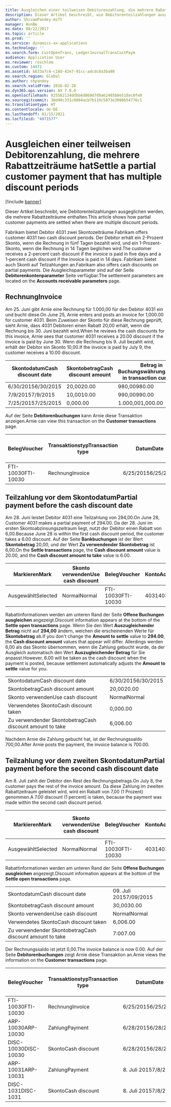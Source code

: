 ```yaml
---
title: Ausgleichen einer teilweisen Debitorenzahlung, die mehrere Rabattzeiträume hat
description: Dieser Artikel beschreibt, wie Debitorenteilzahlungen ausgeglichen werden, die mehrere Rabattzeiträume enthalten.
author: ShivamPandey-msft
manager: AnnBe
ms.date: 08/22/2017
ms.topic: article
ms.prod: ''
ms.service: dynamics-ax-applications
ms.technology: ''
ms.search.form: CustOpenTrans, LedgerJournalTransCustPaym
audience: Application User
ms.reviewer: roschlom
ms.custom: 14471
ms.assetid: b633a7c4-c18d-42e7-91cc-adcdc8a3ba98
ms.search.region: Global
ms.author: shpandey
ms.search.validFrom: 2016-02-28
ms.dyn365.ops.version: AX 7.0.0
ms.openlocfilehash: 025582134ddbb6d060d7d9a62405b0e510ac0fe0
ms.sourcegitcommit: 38d40c331c8894acb7b119c5073e3088b54776c1
ms.translationtype: HT
ms.contentlocale: de-DE
ms.lasthandoff: 01/15/2021
ms.locfileid: "4971577"
---
```

# <a name="settle-a-partial-customer-payment-that-has-multiple-discount-periods"></a><span data-ttu-id="d61bb-103">Ausgleichen einer teilweisen Debitorenzahlung, die mehrere Rabattzeiträume hat</span><span class="sxs-lookup"><span data-stu-id="d61bb-103">Settle a partial customer payment that has multiple discount periods</span></span>

[!include [banner](../includes/banner.md)]

<span data-ttu-id="d61bb-104">Dieser Artikel beschreibt, wie Debitorenteilzahlungen ausgeglichen werden, die mehrere Rabattzeiträume enthalten.</span><span class="sxs-lookup"><span data-stu-id="d61bb-104">This article shows how partial customer payments are settled when there are multiple discount periods.</span></span>

<span data-ttu-id="d61bb-105">Fabrikam bietet Debitor 4031 zwei Skontozeiträume.</span><span class="sxs-lookup"><span data-stu-id="d61bb-105">Fabrikam offers customer 4031 two cash discount periods.</span></span> <span data-ttu-id="d61bb-106">Der Debitor erhält ein 2-Prozent Skonto, wenn die Rechnung in fünf Tagen bezahlt wird, und ein 1-Prozent-Skonto, wenn die Rechnung in 14 Tagen beglichen wird.</span><span class="sxs-lookup"><span data-stu-id="d61bb-106">The customer receives a 2-percent cash discount if the invoice is paid in five days and a 1-percent cash discount if the invoice is paid in 14 days.</span></span> <span data-ttu-id="d61bb-107">Fabrikam bietet auch Skonti auf Teilzahlungen an.</span><span class="sxs-lookup"><span data-stu-id="d61bb-107">Fabrikam also offers cash discounts on partial payments.</span></span> <span data-ttu-id="d61bb-108">Die Ausgleichsparameter sind auf der Seite **Debitorenkontenparameter** Seite verfügbar.</span><span class="sxs-lookup"><span data-stu-id="d61bb-108">The settlement parameters are located on the **Accounts receivable parameters** page.</span></span>

## <a name="invoice"></a><span data-ttu-id="d61bb-109">Rechnung</span><span class="sxs-lookup"><span data-stu-id="d61bb-109">Invoice</span></span>
<span data-ttu-id="d61bb-110">Am 25. Juni gibt Arnie eine Rechnung für 1.000,00 für den Debitor 4031 ein und bucht diese.</span><span class="sxs-lookup"><span data-stu-id="d61bb-110">On June 25, Arnie enters and posts an invoice for 1,000.00 for customer 4031.</span></span> <span data-ttu-id="d61bb-111">Beim Zuweisen der Skonto für diese Rechnung geprüft, sieht Arnie, dass 4031 Debitoren einen Rabatt 20,00 erhält, wenn die Rechnung bis 30. Juni bezahlt wird.</span><span class="sxs-lookup"><span data-stu-id="d61bb-111">When he reviews the cash discounts for this invoice, Arnie sees that customer 4031 receives a 20.00 discount if the invoice is paid by June 30.</span></span> <span data-ttu-id="d61bb-112">Wenn die Rechnung bis 9. Juli bezahlt wird, erhält der Debitor ein Skonto 10,00.</span><span class="sxs-lookup"><span data-stu-id="d61bb-112">If the invoice is paid by July 9, the customer receives a 10.00 discount.</span></span>

| <span data-ttu-id="d61bb-113">Skontodatum</span><span class="sxs-lookup"><span data-stu-id="d61bb-113">Cash discount date</span></span> | <span data-ttu-id="d61bb-114">Skontobetrag</span><span class="sxs-lookup"><span data-stu-id="d61bb-114">Cash discount amount</span></span> | <span data-ttu-id="d61bb-115">Betrag in Buchungswährung</span><span class="sxs-lookup"><span data-stu-id="d61bb-115">Amount in transaction currency</span></span> |
|--------------------|----------------------|--------------------------------|
| <span data-ttu-id="d61bb-116">6/30/2015</span><span class="sxs-lookup"><span data-stu-id="d61bb-116">6/30/2015</span></span>          | <span data-ttu-id="d61bb-117">20,00</span><span class="sxs-lookup"><span data-stu-id="d61bb-117">20.00</span></span>                | <span data-ttu-id="d61bb-118">980,00</span><span class="sxs-lookup"><span data-stu-id="d61bb-118">980.00</span></span>                         |
| <span data-ttu-id="d61bb-119">7/9/2015</span><span class="sxs-lookup"><span data-stu-id="d61bb-119">7/9/2015</span></span>           | <span data-ttu-id="d61bb-120">10,00</span><span class="sxs-lookup"><span data-stu-id="d61bb-120">10.00</span></span>                | <span data-ttu-id="d61bb-121">990,00</span><span class="sxs-lookup"><span data-stu-id="d61bb-121">990.00</span></span>                         |
| <span data-ttu-id="d61bb-122">7/25/2015</span><span class="sxs-lookup"><span data-stu-id="d61bb-122">7/25/2015</span></span>          | <span data-ttu-id="d61bb-123">0,00</span><span class="sxs-lookup"><span data-stu-id="d61bb-123">0.00</span></span>                 | <span data-ttu-id="d61bb-124">1.000,00</span><span class="sxs-lookup"><span data-stu-id="d61bb-124">1,000.00</span></span>                       |

<span data-ttu-id="d61bb-125">Auf der Seite **Debitorenbuchungen** kann Arnie diese Transaktion anzeigen.</span><span class="sxs-lookup"><span data-stu-id="d61bb-125">Arnie can view this transaction on the **Customer transactions** page.</span></span>

| <span data-ttu-id="d61bb-126">Beleg</span><span class="sxs-lookup"><span data-stu-id="d61bb-126">Voucher</span></span>   | <span data-ttu-id="d61bb-127">Transaktionstyp</span><span class="sxs-lookup"><span data-stu-id="d61bb-127">Transaction type</span></span> | <span data-ttu-id="d61bb-128">Datum</span><span class="sxs-lookup"><span data-stu-id="d61bb-128">Date</span></span>      | <span data-ttu-id="d61bb-129">Rechnung</span><span class="sxs-lookup"><span data-stu-id="d61bb-129">Invoice</span></span> | <span data-ttu-id="d61bb-130">Geschuldeter Betrag in Buchungswährung</span><span class="sxs-lookup"><span data-stu-id="d61bb-130">Amount in transaction currency debit</span></span> | <span data-ttu-id="d61bb-131">Gutschriftsbetrag in Buchungswährung</span><span class="sxs-lookup"><span data-stu-id="d61bb-131">Amount in transaction currency credit</span></span> | <span data-ttu-id="d61bb-132">Gesamtbetrag</span><span class="sxs-lookup"><span data-stu-id="d61bb-132">Balance</span></span>  | <span data-ttu-id="d61bb-133">Währung</span><span class="sxs-lookup"><span data-stu-id="d61bb-133">Currency</span></span> |
|-----------|------------------|-----------|---------|--------------------------------------|---------------------------------------|----------|----------|
| <span data-ttu-id="d61bb-134">FTI-10030</span><span class="sxs-lookup"><span data-stu-id="d61bb-134">FTI-10030</span></span> | <span data-ttu-id="d61bb-135">Rechnung</span><span class="sxs-lookup"><span data-stu-id="d61bb-135">Invoice</span></span>          | <span data-ttu-id="d61bb-136">6/25/2015</span><span class="sxs-lookup"><span data-stu-id="d61bb-136">6/25/2015</span></span> | <span data-ttu-id="d61bb-137">10030</span><span class="sxs-lookup"><span data-stu-id="d61bb-137">10030</span></span>   | <span data-ttu-id="d61bb-138">1.000,00</span><span class="sxs-lookup"><span data-stu-id="d61bb-138">1,000.00</span></span>                             |                                       | <span data-ttu-id="d61bb-139">1.000,00</span><span class="sxs-lookup"><span data-stu-id="d61bb-139">1,000.00</span></span> | <span data-ttu-id="d61bb-140">USD</span><span class="sxs-lookup"><span data-stu-id="d61bb-140">USD</span></span>      |

## <a name="partial-payment-before-the-cash-discount-date"></a><span data-ttu-id="d61bb-141">Teilzahlung vor dem Skontodatum</span><span class="sxs-lookup"><span data-stu-id="d61bb-141">Partial payment before the cash discount date</span></span>
<span data-ttu-id="d61bb-142">Am 28. Juni leistet Debitor 4031 eine Teilzahlung von 294,00.</span><span class="sxs-lookup"><span data-stu-id="d61bb-142">On June 28, Customer 4031 makes a partial payment of 294.00.</span></span> <span data-ttu-id="d61bb-143">Da der 28. Juni im ersten Skontoabzinsungszeitraum liegt, nutzt der Debitor einen Rabatt von 6,00.</span><span class="sxs-lookup"><span data-stu-id="d61bb-143">Because June 28 is within the first cash discount period, the customer takes a 6.00 discount.</span></span> <span data-ttu-id="d61bb-144">Auf der Seite **Bankbuchungen** ist der Wert **Skontobetrag** 20,00, und der Wert **Zu verwendender Skontobetrag** ist 6,00.</span><span class="sxs-lookup"><span data-stu-id="d61bb-144">On the **Settle transactions** page, the **Cash discount amount** value is 20.00, and the **Cash discount amount to take** value is 6.00.</span></span>

| <span data-ttu-id="d61bb-145">Markieren</span><span class="sxs-lookup"><span data-stu-id="d61bb-145">Mark</span></span>     | <span data-ttu-id="d61bb-146">Skonto verwenden</span><span class="sxs-lookup"><span data-stu-id="d61bb-146">Use cash discount</span></span> | <span data-ttu-id="d61bb-147">Beleg</span><span class="sxs-lookup"><span data-stu-id="d61bb-147">Voucher</span></span>   | <span data-ttu-id="d61bb-148">Konto</span><span class="sxs-lookup"><span data-stu-id="d61bb-148">Account</span></span> | <span data-ttu-id="d61bb-149">Datum</span><span class="sxs-lookup"><span data-stu-id="d61bb-149">Date</span></span>      | <span data-ttu-id="d61bb-150">Fälligkeitsdatum</span><span class="sxs-lookup"><span data-stu-id="d61bb-150">Due date</span></span>  | <span data-ttu-id="d61bb-151">Rechnung</span><span class="sxs-lookup"><span data-stu-id="d61bb-151">Invoice</span></span> | <span data-ttu-id="d61bb-152">Betrag in Buchungswährung</span><span class="sxs-lookup"><span data-stu-id="d61bb-152">Amount in transaction currency</span></span> | <span data-ttu-id="d61bb-153">Währung</span><span class="sxs-lookup"><span data-stu-id="d61bb-153">Currency</span></span> | <span data-ttu-id="d61bb-154">Auszugleichender Betrag</span><span class="sxs-lookup"><span data-stu-id="d61bb-154">Amount to settle</span></span> |
|----------|-------------------|-----------|---------|-----------|-----------|---------|--------------------------------|----------|------------------|
| <span data-ttu-id="d61bb-155">Ausgewählt</span><span class="sxs-lookup"><span data-stu-id="d61bb-155">Selected</span></span> | <span data-ttu-id="d61bb-156">Normal</span><span class="sxs-lookup"><span data-stu-id="d61bb-156">Normal</span></span>            | <span data-ttu-id="d61bb-157">FTI-10030</span><span class="sxs-lookup"><span data-stu-id="d61bb-157">FTI-10030</span></span> | <span data-ttu-id="d61bb-158">4031</span><span class="sxs-lookup"><span data-stu-id="d61bb-158">4031</span></span>    | <span data-ttu-id="d61bb-159">6/25/2015</span><span class="sxs-lookup"><span data-stu-id="d61bb-159">6/25/2015</span></span> | <span data-ttu-id="d61bb-160">7/25/2015</span><span class="sxs-lookup"><span data-stu-id="d61bb-160">7/25/2015</span></span> | <span data-ttu-id="d61bb-161">10030</span><span class="sxs-lookup"><span data-stu-id="d61bb-161">10030</span></span>   | <span data-ttu-id="d61bb-162">1.000,00</span><span class="sxs-lookup"><span data-stu-id="d61bb-162">1,000.00</span></span>                       | <span data-ttu-id="d61bb-163">USD</span><span class="sxs-lookup"><span data-stu-id="d61bb-163">USD</span></span>      | <span data-ttu-id="d61bb-164">294,00</span><span class="sxs-lookup"><span data-stu-id="d61bb-164">294.00</span></span>           |

<span data-ttu-id="d61bb-165">Rabattinformationen werden am unteren Rand der Seite **Offene Buchungen ausgleichen** angezeigt.</span><span class="sxs-lookup"><span data-stu-id="d61bb-165">Discount information appears at the bottom of the **Settle open transactions** page.</span></span> <span data-ttu-id="d61bb-166">Wenn Sie den Wert **Auszugleichender Betrag** nicht auf **294,00** ändern, weichen die erscheinenden Werte für **Skontobetrag** ab.</span><span class="sxs-lookup"><span data-stu-id="d61bb-166">If you don't change the **Amount to settle** value to **294.00**, the **Cash discount amount** values that appear will differ.</span></span> <span data-ttu-id="d61bb-167">Allerdings werden 6,00 als das Skonto übernommen, wenn die Zahlung gebucht wurde, da der Ausgleich automatisch den Wert **Auszugleichender Betrag** für Sie anpasst.</span><span class="sxs-lookup"><span data-stu-id="d61bb-167">However, 6.00 will be taken as the cash discount when the payment is posted, because settlement automatically adjusts the **Amount to settle** value for you.</span></span>

|                              |           |
|------------------------------|-----------|
| <span data-ttu-id="d61bb-168">Skontodatum</span><span class="sxs-lookup"><span data-stu-id="d61bb-168">Cash discount date</span></span>           | <span data-ttu-id="d61bb-169">6/30/2015</span><span class="sxs-lookup"><span data-stu-id="d61bb-169">6/30/2015</span></span> |
| <span data-ttu-id="d61bb-170">Skontobetrag</span><span class="sxs-lookup"><span data-stu-id="d61bb-170">Cash discount amount</span></span>         | <span data-ttu-id="d61bb-171">20,00</span><span class="sxs-lookup"><span data-stu-id="d61bb-171">20.00</span></span>     |
| <span data-ttu-id="d61bb-172">Skonto verwenden</span><span class="sxs-lookup"><span data-stu-id="d61bb-172">Use cash discount</span></span>            | <span data-ttu-id="d61bb-173">Normal</span><span class="sxs-lookup"><span data-stu-id="d61bb-173">Normal</span></span>    |
| <span data-ttu-id="d61bb-174">Verwendetes Skonto</span><span class="sxs-lookup"><span data-stu-id="d61bb-174">Cash discount taken</span></span>          | <span data-ttu-id="d61bb-175">0,00</span><span class="sxs-lookup"><span data-stu-id="d61bb-175">0.00</span></span>      |
| <span data-ttu-id="d61bb-176">Zu verwendender Skontobetrag</span><span class="sxs-lookup"><span data-stu-id="d61bb-176">Cash discount amount to take</span></span> | <span data-ttu-id="d61bb-177">6,00</span><span class="sxs-lookup"><span data-stu-id="d61bb-177">6.00</span></span>      |

<span data-ttu-id="d61bb-178">Nachdem Arnie die Zahlung gebucht hat, ist der Rechnungssaldo 700,00.</span><span class="sxs-lookup"><span data-stu-id="d61bb-178">After Arnie posts the payment, the invoice balance is 700.00.</span></span>

## <a name="partial-payment-before-the-second-cash-discount-date"></a><span data-ttu-id="d61bb-179">Teilzahlung vor dem zweiten Skontodatum</span><span class="sxs-lookup"><span data-stu-id="d61bb-179">Partial payment before the second cash discount date</span></span>
<span data-ttu-id="d61bb-180">Am 8. Juli zahlt der Debitor den Rest des Rechnungsbetrags.</span><span class="sxs-lookup"><span data-stu-id="d61bb-180">On July 8, the customer pays the rest of the invoice amount.</span></span> <span data-ttu-id="d61bb-181">Da diese Zahlung im zweiten Rabattzeitraum geleistet wird, wird ein Rabatt von 7,00 (1 Prozent) genommen.</span><span class="sxs-lookup"><span data-stu-id="d61bb-181">A 7.00 discount (1 percent) is taken, because the payment was made within the second cash discount period.</span></span>

| <span data-ttu-id="d61bb-182">Markieren</span><span class="sxs-lookup"><span data-stu-id="d61bb-182">Mark</span></span>     | <span data-ttu-id="d61bb-183">Skonto verwenden</span><span class="sxs-lookup"><span data-stu-id="d61bb-183">Use cash discount</span></span> | <span data-ttu-id="d61bb-184">Beleg</span><span class="sxs-lookup"><span data-stu-id="d61bb-184">Voucher</span></span>   | <span data-ttu-id="d61bb-185">Konto</span><span class="sxs-lookup"><span data-stu-id="d61bb-185">Account</span></span> | <span data-ttu-id="d61bb-186">Datum</span><span class="sxs-lookup"><span data-stu-id="d61bb-186">Date</span></span>      | <span data-ttu-id="d61bb-187">Fälligkeitsdatum</span><span class="sxs-lookup"><span data-stu-id="d61bb-187">Due date</span></span>  | <span data-ttu-id="d61bb-188">Rechnung</span><span class="sxs-lookup"><span data-stu-id="d61bb-188">Invoice</span></span> | <span data-ttu-id="d61bb-189">Geschuldeter Betrag in Buchungswährung</span><span class="sxs-lookup"><span data-stu-id="d61bb-189">Amount in transaction currency debit</span></span> | <span data-ttu-id="d61bb-190">Gutschriftsbetrag in Buchungswährung</span><span class="sxs-lookup"><span data-stu-id="d61bb-190">Amount in transaction currency credit</span></span> | <span data-ttu-id="d61bb-191">Währung</span><span class="sxs-lookup"><span data-stu-id="d61bb-191">Currency</span></span> | <span data-ttu-id="d61bb-192">Auszugleichender Betrag</span><span class="sxs-lookup"><span data-stu-id="d61bb-192">Amount to settle</span></span> |
|----------|-------------------|-----------|---------|-----------|-----------|---------|--------------------------------------|---------------------------------------|----------|------------------|
| <span data-ttu-id="d61bb-193">Ausgewählt</span><span class="sxs-lookup"><span data-stu-id="d61bb-193">Selected</span></span> | <span data-ttu-id="d61bb-194">Normal</span><span class="sxs-lookup"><span data-stu-id="d61bb-194">Normal</span></span>            | <span data-ttu-id="d61bb-195">FTI-10030</span><span class="sxs-lookup"><span data-stu-id="d61bb-195">FTI-10030</span></span> | <span data-ttu-id="d61bb-196">4031</span><span class="sxs-lookup"><span data-stu-id="d61bb-196">4031</span></span>    | <span data-ttu-id="d61bb-197">6/25/2015</span><span class="sxs-lookup"><span data-stu-id="d61bb-197">6/25/2015</span></span> | <span data-ttu-id="d61bb-198">7/25/2015</span><span class="sxs-lookup"><span data-stu-id="d61bb-198">7/25/2015</span></span> | <span data-ttu-id="d61bb-199">10030</span><span class="sxs-lookup"><span data-stu-id="d61bb-199">10030</span></span>   | <span data-ttu-id="d61bb-200">700,00</span><span class="sxs-lookup"><span data-stu-id="d61bb-200">700.00</span></span>                               |                                       | <span data-ttu-id="d61bb-201">USD</span><span class="sxs-lookup"><span data-stu-id="d61bb-201">USD</span></span>      | <span data-ttu-id="d61bb-202">693,00</span><span class="sxs-lookup"><span data-stu-id="d61bb-202">693.00</span></span>           |

<span data-ttu-id="d61bb-203">Rabattinformationen werden am unteren Rand der Seite **Offene Buchungen ausgleichen** angezeigt.</span><span class="sxs-lookup"><span data-stu-id="d61bb-203">Discount information appears at the bottom of the **Settle open transactions** page.</span></span>

|                              |           |
|------------------------------|-----------|
| <span data-ttu-id="d61bb-204">Skontodatum</span><span class="sxs-lookup"><span data-stu-id="d61bb-204">Cash discount date</span></span>           | <span data-ttu-id="d61bb-205">09. Juli 2015</span><span class="sxs-lookup"><span data-stu-id="d61bb-205">7/09/2015</span></span> |
| <span data-ttu-id="d61bb-206">Skontobetrag</span><span class="sxs-lookup"><span data-stu-id="d61bb-206">Cash discount amount</span></span>         | <span data-ttu-id="d61bb-207">30,00</span><span class="sxs-lookup"><span data-stu-id="d61bb-207">30.00</span></span>     |
| <span data-ttu-id="d61bb-208">Skonto verwenden</span><span class="sxs-lookup"><span data-stu-id="d61bb-208">Use cash discount</span></span>            | <span data-ttu-id="d61bb-209">Normal</span><span class="sxs-lookup"><span data-stu-id="d61bb-209">Normal</span></span>    |
| <span data-ttu-id="d61bb-210">Verwendetes Skonto</span><span class="sxs-lookup"><span data-stu-id="d61bb-210">Cash discount taken</span></span>          | <span data-ttu-id="d61bb-211">6,00</span><span class="sxs-lookup"><span data-stu-id="d61bb-211">6.00</span></span>      |
| <span data-ttu-id="d61bb-212">Zu verwendender Skontobetrag</span><span class="sxs-lookup"><span data-stu-id="d61bb-212">Cash discount amount to take</span></span> | <span data-ttu-id="d61bb-213">7:00</span><span class="sxs-lookup"><span data-stu-id="d61bb-213">7.00</span></span>      |

<span data-ttu-id="d61bb-214">Der Rechnungssaldo ist jetzt 0,00.</span><span class="sxs-lookup"><span data-stu-id="d61bb-214">The invoice balance is now 0.00.</span></span> <span data-ttu-id="d61bb-215">Auf der Seite **Debitorenbuchungen** zeigt Arnie diese Transaktion an.</span><span class="sxs-lookup"><span data-stu-id="d61bb-215">Arnie views the information on the **Customer transactions** page.</span></span>

| <span data-ttu-id="d61bb-216">Beleg</span><span class="sxs-lookup"><span data-stu-id="d61bb-216">Voucher</span></span>    | <span data-ttu-id="d61bb-217">Transaktionstyp</span><span class="sxs-lookup"><span data-stu-id="d61bb-217">Transaction type</span></span> | <span data-ttu-id="d61bb-218">Datum</span><span class="sxs-lookup"><span data-stu-id="d61bb-218">Date</span></span>      | <span data-ttu-id="d61bb-219">Rechnung</span><span class="sxs-lookup"><span data-stu-id="d61bb-219">Invoice</span></span> | <span data-ttu-id="d61bb-220">Geschuldeter Betrag in Buchungswährung</span><span class="sxs-lookup"><span data-stu-id="d61bb-220">Amount in transaction currency debit</span></span> | <span data-ttu-id="d61bb-221">Gutschriftsbetrag in Buchungswährung</span><span class="sxs-lookup"><span data-stu-id="d61bb-221">Amount in transaction currency credit</span></span> | <span data-ttu-id="d61bb-222">Gesamtbetrag</span><span class="sxs-lookup"><span data-stu-id="d61bb-222">Balance</span></span> | <span data-ttu-id="d61bb-223">Währung</span><span class="sxs-lookup"><span data-stu-id="d61bb-223">Currency</span></span> |
|------------|------------------|-----------|---------|--------------------------------------|---------------------------------------|---------|----------|
| <span data-ttu-id="d61bb-224">FTI-10030</span><span class="sxs-lookup"><span data-stu-id="d61bb-224">FTI-10030</span></span>  | <span data-ttu-id="d61bb-225">Rechnung</span><span class="sxs-lookup"><span data-stu-id="d61bb-225">Invoice</span></span>          | <span data-ttu-id="d61bb-226">6/25/2015</span><span class="sxs-lookup"><span data-stu-id="d61bb-226">6/25/2015</span></span> | <span data-ttu-id="d61bb-227">10030</span><span class="sxs-lookup"><span data-stu-id="d61bb-227">10030</span></span>   | <span data-ttu-id="d61bb-228">1.000,00</span><span class="sxs-lookup"><span data-stu-id="d61bb-228">1,000.00</span></span>                             |                                       | <span data-ttu-id="d61bb-229">0,00</span><span class="sxs-lookup"><span data-stu-id="d61bb-229">0.00</span></span>    | <span data-ttu-id="d61bb-230">USD</span><span class="sxs-lookup"><span data-stu-id="d61bb-230">USD</span></span>      |
| <span data-ttu-id="d61bb-231">ARP-10030</span><span class="sxs-lookup"><span data-stu-id="d61bb-231">ARP-10030</span></span>  |  <span data-ttu-id="d61bb-232">Zahlung</span><span class="sxs-lookup"><span data-stu-id="d61bb-232">Payment</span></span>         | <span data-ttu-id="d61bb-233">6/28/2015</span><span class="sxs-lookup"><span data-stu-id="d61bb-233">6/28/2015</span></span> |         |                                      | <span data-ttu-id="d61bb-234">294,00</span><span class="sxs-lookup"><span data-stu-id="d61bb-234">294.00</span></span>                                | <span data-ttu-id="d61bb-235">0,00</span><span class="sxs-lookup"><span data-stu-id="d61bb-235">0.00</span></span>    | <span data-ttu-id="d61bb-236">USD</span><span class="sxs-lookup"><span data-stu-id="d61bb-236">USD</span></span>      |
| <span data-ttu-id="d61bb-237">DISC-10030</span><span class="sxs-lookup"><span data-stu-id="d61bb-237">DISC-10030</span></span> |  <span data-ttu-id="d61bb-238">Skonto</span><span class="sxs-lookup"><span data-stu-id="d61bb-238">Cash discount</span></span>   | <span data-ttu-id="d61bb-239">6/28/2015</span><span class="sxs-lookup"><span data-stu-id="d61bb-239">6/28/2015</span></span> |         |                                      | <span data-ttu-id="d61bb-240">6,00</span><span class="sxs-lookup"><span data-stu-id="d61bb-240">6.00</span></span>                                  | <span data-ttu-id="d61bb-241">0,00</span><span class="sxs-lookup"><span data-stu-id="d61bb-241">0.00</span></span>    | <span data-ttu-id="d61bb-242">USD</span><span class="sxs-lookup"><span data-stu-id="d61bb-242">USD</span></span>      |
| <span data-ttu-id="d61bb-243">ARP-10031</span><span class="sxs-lookup"><span data-stu-id="d61bb-243">ARP-10031</span></span>  |  <span data-ttu-id="d61bb-244">Zahlung</span><span class="sxs-lookup"><span data-stu-id="d61bb-244">Payment</span></span>         | <span data-ttu-id="d61bb-245">8. Juli 2015</span><span class="sxs-lookup"><span data-stu-id="d61bb-245">7/8/2015</span></span>  |         |                                      | <span data-ttu-id="d61bb-246">693,00</span><span class="sxs-lookup"><span data-stu-id="d61bb-246">693.00</span></span>                                | <span data-ttu-id="d61bb-247">0,00</span><span class="sxs-lookup"><span data-stu-id="d61bb-247">0.00</span></span>    | <span data-ttu-id="d61bb-248">USD</span><span class="sxs-lookup"><span data-stu-id="d61bb-248">USD</span></span>      |
| <span data-ttu-id="d61bb-249">DISC-1031</span><span class="sxs-lookup"><span data-stu-id="d61bb-249">DISC-1031</span></span>  |  <span data-ttu-id="d61bb-250">Skonto</span><span class="sxs-lookup"><span data-stu-id="d61bb-250">Cash discount</span></span>   | <span data-ttu-id="d61bb-251">8. Juli 2015</span><span class="sxs-lookup"><span data-stu-id="d61bb-251">7/8/2015</span></span>  |         |                                      | <span data-ttu-id="d61bb-252">7:00</span><span class="sxs-lookup"><span data-stu-id="d61bb-252">7.00</span></span>                                  | <span data-ttu-id="d61bb-253">0,00</span><span class="sxs-lookup"><span data-stu-id="d61bb-253">0.00</span></span>    | <span data-ttu-id="d61bb-254">USD</span><span class="sxs-lookup"><span data-stu-id="d61bb-254">USD</span></span>      |






